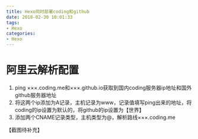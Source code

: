 ```yaml
---
title: Hexo同时部署coding和github
date: 2018-02-30 10:01:33
tags:
- Hexo
categories:
- Hexo
---
```


# 阿里云解析配置

1. ping ×××.coding.me和×××.github.io获取到国内coding服务器ip地址和国外github服务器地址
2. 将这两个ip添加为A记录，主机记录为www，记录值填写ping出来的地址，将coding的ip设置为默认的，将github的ip设置为【世界】
3. 添加两个CNAME记录类型，主机类型为@，解析路线×××.coding.me

【截图待补充】
